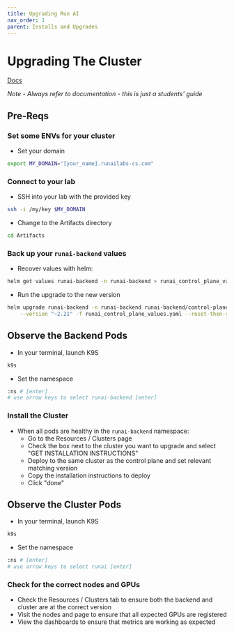 ```yaml
---
title: Upgrading Run AI
nav_order: 1
parent: Installs and Upgrades
---
```


# Upgrading The Cluster

<span class="fs-3">
  <a href="https://docs.run.ai/latest/admin/runai-setup/self-hosted/k8s/upgrade/" class="btn" target="_blank" rel="noopener">Docs</a>
</span>

*Note - Always refer to documentation - this is just a students' guide*

## Pre-Reqs

### Set some ENVs for your cluster

- Set your domain

```bash
export MY_DOMAIN="[your_name].runailabs-cs.com"
```

### Connect to your lab

- SSH into your lab with the provided key

```bash
ssh -i /my/key $MY_DOMAIN
```

- Change to the Artifacts directory

```bash
cd Artifacts
```

### Back up your `runai-backend` values

- Recover values with helm:

```bash
helm get values runai-backend -n runai-backend > runai_control_plane_values.yaml
```

- Run the upgrade to the new version

```bash
helm upgrade runai-backend -n runai-backend runai-backend/control-plane \
    --version "~2.21" -f runai_control_plane_values.yaml --reset-then-reuse-values
```

## Observe the Backend Pods

- In your terminal, launch K9S

```bash
k9s
```

- Set the namespace

```bash
:ns # [enter]
# use arrow keys to select runai-backend [enter]
```

### Install the Cluster

- When all pods are healthy in the `runai-backend` namespace:
  - Go to the Resources / Clusters page
  - Check the box next to the cluster you want to upgrade and select "GET INSTALLATION INSTRUCTIONS"
  - Deploy to the same cluster as the control plane and set relevant matching version
  - Copy the installation instructions to deploy
  - Click "done"

## Observe the Cluster Pods

- In your terminal, launch K9S

```bash
k9s
```

- Set the namespace

```bash
:ns # [enter]
# use arrow keys to select runai [enter]
```

### Check for the correct nodes and GPUs

- Check the Resources / Clusters tab to ensure both the backend and cluster are at the correct version
- Visit the nodes and page to ensure that all expected GPUs are registered
- View the dashboards to ensure that metrics are working as expected
